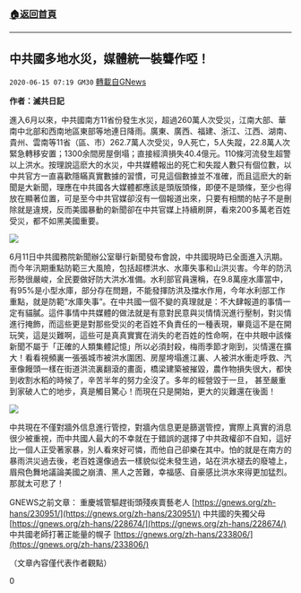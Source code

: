 ###  [:house:返回首頁](https://github.com/ourhimalayas/txt)
---

## 中共國多地水災，媒體統一裝聾作啞！
`2020-06-15 07:19 GM30` [轉載自GNews](https://gnews.org/zh-hant/234803/)

**作者：滅共日記**

進入6月以來，中共國南方11省份發生水災，超過260萬人次受災，江南大部、華南中北部和西南地區東部等地連日降雨。廣東、廣西、福建、浙江、江西、湖南、貴州、雲南等11省（區、市）262.7萬人次受災，9人死亡，5人失蹤，22.8萬人次緊急轉移安置；1300余間房屋倒塌；直接經濟損失40.4億元。110條河流發生超警以上洪水。按理說這麽大的水災，中共媒體報出的死亡和失蹤人數只有個位數，以中共官方一直喜歡隱瞞真實數據的習慣，可見這個數據並不准確，而且這麽大的新聞是大新聞，理應在中共國各大媒體都應該是頭版頭條，即便不是頭條，至少也得放在顯著位置，可是至今中共官媒卻沒有一個報道出來，只要有相關的帖子不是刪除就是違規，反而美國暴動的新聞卻在中共官媒上持續刷屏，看來200多萬老百姓受災，都不如黑美國重要。

![](https://s3.amazonaws.com/gnews-media-offload/wp-content/uploads/2020/06/15065928/1-218.jpg)

6月11日中共國務院新聞辦公室舉行新聞發布會說，中共國現時已全面進入汛期。而今年汛期重點防範三大風險，包括超標洪水、水庫失事和山洪災害。今年的防汛形勢很嚴峻，全民要做好防大洪水准備。水利部官員還稱，在9.8萬座水庫當中，有95%是小型水庫，部分存在問題，不能發揮防洪及擋水作用，今年水利部工作重點，就是防範“水庫失事”。在中共國一個不變的真理就是：不大肆報道的事情一定有貓膩。這件事情中共媒體的做法就是有意對民意與災情情況進行壓制，對災情進行掩飾，而這些更是對那些受災的老百姓不負責任的一種表現，畢竟這不是在開玩笑，這是災難啊，這些可是真真實實在消失的老百姓的性命啊，在中共眼中該條新聞不屬于「正確的人類集體記憶」所以必須封殺，梅雨季節才剛到，災情還在擴大！看看視頻裏一張張城市被洪水圍困、房屋垮塌進江裏、人被洪水衝走呼救、汽車像饅頭一樣在街道洪流裏翻滾的畫面，橋梁建築被摧毀，農作物損失很大，都快到收割水稻的時候了，辛苦半年的努力全沒了。多年的經營毀于一旦， 甚至嚴重到家破人亡的地步，真是觸目驚心！而現在只是開始，更大的災難還在後面！

![](https://s3.amazonaws.com/gnews-media-offload/wp-content/uploads/2020/06/15060614/2-120.jpg)

中共現在不僅對牆外信息進行管控，對牆內信息更是篩選管控，實際上真實的消息很少被重視，而中共國人最大的不幸就在于錯誤的選擇了中共政權卻不自知，這好比一個人正受著家暴，別人看來好可憐，而他自己卻樂在其中。怕的就是在南方的暴雨洪災過去後，老百姓還像過去一樣貌似從未發生過，站在洪水褪去的廢墟上，眉飛色舞地議論美國之崩潰、黑人之苦難，幸福感、自豪感比洪水來得更加猛烈。那就太可悲了！

GNEWS之前文章：
重慶城管驅趕街頭殘疾賣藝老人 [https://gnews.org/zh-hans/230951/](https://gnews.org/zh-hans/230951/)
中共國的失獨父母 [https://gnews.org/zh-hans/228674/](https://gnews.org/zh-hans/228674/)
中共國老師打著正能量的幌子 [https://gnews.org/zh-hans/233806/](https://gnews.org/zh-hans/233806/)

（文章內容僅代表作者觀點）

0
